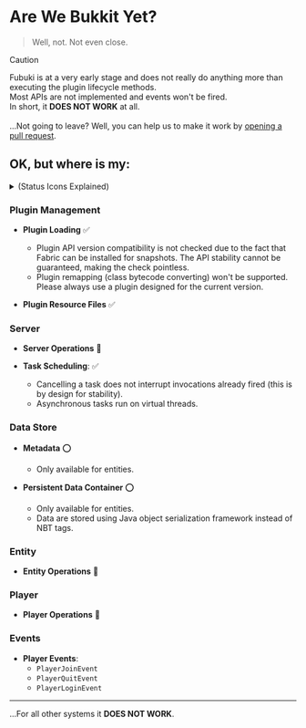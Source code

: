 # Are We Bukkit Yet?

> Well, not. Not even close.

> [!CAUTION]
> Fubuki is at a very early stage and does not really do anything more than executing the plugin lifecycle methods.  
> Most APIs are not implemented and events won't be fired.  
> In short, it **DOES NOT WORK** at all.  
> <br/>
> ...Not going to leave? Well, you can help us to make it work
> by [opening a pull request](https://github.com/skjsjhb/Fubuki/compare).

## OK, but where is my:

<details>
<summary>(Status Icons Explained)</summary>

- :white_check_mark: **Supported** (Works flawlessly with existing plugins)
- :ballot_box_with_check: **Mostly Supported** (Works with caveats/limitations, but plugins should mostly function)
- :o: **Partially Supported** (Some parts are missing and plugins may not function)
- :hammer: **Work In Progress** (Plugins will not work, but we're actively developing)
- :x: **Not Supported** (Not implemented and will not work)

</details>

### Plugin Management

- **Plugin Loading** :white_check_mark:
  - Plugin API version compatibility is not checked due to the fact that Fabric can be installed for snapshots. The API
    stability cannot be guaranteed, making the check pointless.
  - Plugin remapping (class bytecode converting) won't be supported. Please always use a plugin designed for the current
    version.

- **Plugin Resource Files** :white_check_mark:

### Server

- **Server Operations** :hammer:

- **Task Scheduling**: :white_check_mark:
  - Cancelling a task does not interrupt invocations already fired (this is by design for stability).
  - Asynchronous tasks run on virtual threads.

### Data Store

- **Metadata** :o:
  - Only available for entities.

- **Persistent Data Container** :o:
  - Only available for entities.
  - Data are stored using Java object serialization framework instead of NBT tags.

### Entity

- **Entity Operations** :hammer:

### Player

- **Player Operations** :hammer:

### Events

- **Player Events**:
  - `PlayerJoinEvent`
  - `PlayerQuitEvent`
  - `PlayerLoginEvent`

---

...For all other systems it **DOES NOT WORK**. 
